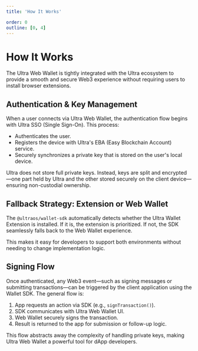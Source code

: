 ```yaml
---
title: 'How It Works'

order: 0
outline: [0, 4]
---
```



# How It Works

The Ultra Web Wallet is tightly integrated with the Ultra ecosystem to provide a smooth and secure Web3 experience without requiring users to install browser extensions.

## Authentication & Key Management

When a user connects via Ultra Web Wallet, the authentication flow begins with Ultra SSO (Single Sign-On). This process:

- Authenticates the user.
- Registers the device with Ultra's EBA (Easy Blockchain Account) service.
- Securely synchronizes a private key that is stored on the user's local device.

Ultra does not store full private keys. Instead, keys are split and encrypted—one part held by Ultra and the other stored securely on the client device—ensuring non-custodial ownership.

## Fallback Strategy: Extension or Web Wallet

The `@ultraos/wallet-sdk` automatically detects whether the Ultra Wallet Extension is installed. If it is, the extension is prioritized. If not, the SDK seamlessly falls back to the Web Wallet experience.

This makes it easy for developers to support both environments without needing to change implementation logic.

## Signing Flow

Once authenticated, any Web3 event—such as signing messages or submitting transactions—can be triggered by the client application using the Wallet SDK. The general flow is:

1. App requests an action via SDK (e.g., `signTransaction()`).
2. SDK communicates with Ultra Web Wallet UI.
3. Web Wallet securely signs the transaction.
4. Result is returned to the app for submission or follow-up logic.

This flow abstracts away the complexity of handling private keys, making Ultra Web Wallet a powerful tool for dApp developers.
